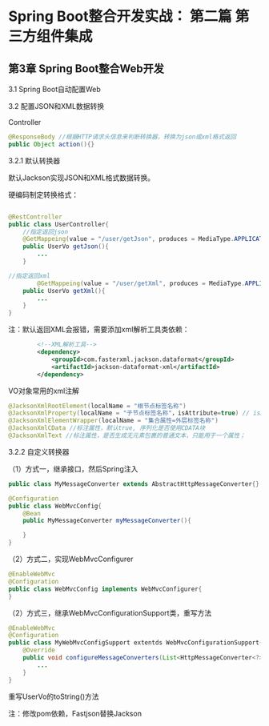 # Spring Boot整合开发实战： 第二篇 第三方组件集成

## 第3章 Spring Boot整合Web开发

3.1 Spring Boot自动配置Web

3.2 配置JSON和XML数据转换

Controller
```java
@ResponseBody //根据HTTP请求头信息来判断转换器，转换为json或xml格式返回
public Object action(){}
```

3.2.1 默认转换器

默认Jackson实现JSON和XML格式数据转换。

硬编码制定转换格式：

```java

@RestController
public class UserController{
    //指定返回json
    @GetMappeing(value = "/user/getJson", produces = MediaType.APPLICATION_JSON_VALUE)
    public UserVo getJson(){
        ...
    }

//指定返回xml
        @GetMappeing(value = "/user/getXml", produces = MediaType.APPLICATION_XML_VALUE)
    public UserVo getXml(){
        ...
    }
}
```

注：默认返回XML会报错，需要添加xml解析工具类依赖：

```pom.xml
        <!--XML解析工具-->
        <dependency>
            <groupId>com.fasterxml.jackson.dataformat</groupId>
            <artifactId>jackson-dataformat-xml</artifactId>
        </dependency>
```

VO对象常用的xml注解
```java
@JacksonXmlRootElement(localName = "根节点标签名称") 
@JacksonXmlProperty(localName = "子节点标签名称"，isAttribute=true) // isAttribute=true 标签属性，isAttribute=false为子标签
@JacksonXmlElementWrapper(localName = "集合属性=外层标签名称") 
@JacksonXmlCData //标注属性，默认true, 序列化是否使用CDATA块
@JacksonXmlText //标注属性，是否生成无元素包裹的普通文本，只能用于一个属性；
```

3.2.2 自定义转换器

（1）方式一，继承接口，然后Spring注入
```java
public class MyMessageConverter extends AbstractHttpMessageConverter{}
```

```java
@Configuration
public class WebMvcConfig{
    @Bean
    public MyMessageConverter myMessageConverter(){

    }
}
```
（2）方式二，实现WebMvcConfigurer

```java
@EnableWebMvc
@Configuration
public class WebMvcConfig implements WebMvcConfigurer{
}
```

（2）方式三，继承WebMvcConfigurationSupport类，重写方法

```java
@EnableWebMvc
@Configuration
public class MyWebMvcConfigSupport extentds WebMvcConfigurationSupport{
    @Override
    public void configureMessageConverters(List<HttpMessageConverter<?> converters{
        ...
    }
}
```

重写UserVo的toString()方法

注：修改pom依赖，Fastjson替换Jackson




